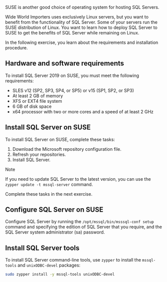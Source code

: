 SUSE is another good choice of operating system for hosting SQL Servers.

Wide World Importers uses exclusively Linux servers, but you want to benefit from the functionality of SQL Server. Some of your servers run the SUSE distribution of Linux. You want to learn how to deploy SQL Server to SUSE to get the benefits of SQL Server while remaining on Linux.

In the following exercise, you learn about the requirements and installation procedure.

## Hardware and software requirements

To install SQL Server 2019 on SUSE, you must meet the following requirements:

* SLES v12 (SP2, SP3, SP4, or SP5) or v15 (SP1, SP2, or SP3)
* At least 2 GB of memory
* XFS or EXT4 file system
* 6 GB of disk space
* x64 processor with two or more cores and a speed of at least 2 GHz

## Install SQL Server on SUSE

To install SQL Server on SUSE, complete these tasks:

1. Download the Microsoft repository configuration file.
1. Refresh your repositories.
1. Install SQL Server.

> [!NOTE]
> If you need to update SQL Server to the latest version, you can use the `zypper update -t mssql-server` command.

Complete these tasks in the next exercise.

## Configure SQL Server on SUSE

Configure SQL Server by running the `/opt/mssql/bin/msssql-conf setup` command and specifying the edition of SQL Server that you require, and the SQL Server system administrator (sa) password.

## Install SQL Server tools

To install SQL Server command-line tools, use `zypper` to install the `mssql-tools` and `unixODBC-devel` packages:

```bash
sudo zypper install -y mssql-tools unixODBC-devel
```
